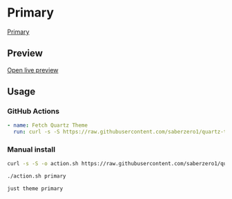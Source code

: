 # Primary

[Primary](#)

## Preview

[Open live preview](https://quartz-themes.github.io/primary/)

## Usage

### GitHub Actions

```yaml
- name: Fetch Quartz Theme
  run: curl -s -S https://raw.githubusercontent.com/saberzero1/quartz-themes/master/action.sh | bash -s -- primary
```

### Manual install

```bash
curl -s -S -o action.sh https://raw.githubusercontent.com/saberzero1/quartz-themes/master/action.sh

./action.sh primary
```

```bash
just theme primary
```
